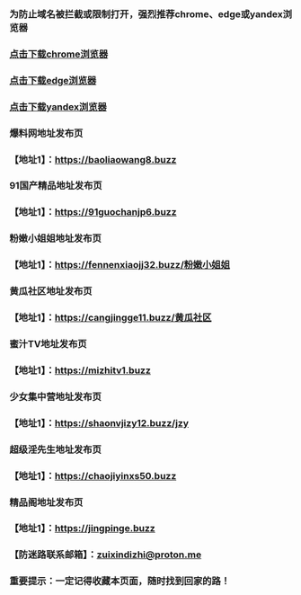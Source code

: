 ### 为防止域名被拦截或限制打开，强烈推荐chrome、edge或yandex浏览器

### [点击下载chrome浏览器](https://www.google.cn/chrome)
### [点击下载edge浏览器](https://www.microsoft.com/zh-cn/edge/download)
### [点击下载yandex浏览器](https://browser.yandex.com/)

### 爆料网地址发布页
### 【地址1】：https://baoliaowang8.buzz

### 91国产精品地址发布页
### 【地址1】：https://91guochanjp6.buzz

### 粉嫩小姐姐地址发布页
### 【地址1】：https://fennenxiaojj32.buzz/粉嫩小姐姐

### 黄瓜社区地址发布页
### 【地址1】：https://cangjingge11.buzz/黄瓜社区

### 蜜汁TV地址发布页
### 【地址1】：https://mizhitv1.buzz

### 少女集中营地址发布页
### 【地址1】：https://shaonvjizy12.buzz/jzy

### 超级淫先生地址发布页
### 【地址1】：https://chaojiyinxs50.buzz

### 精品阁地址发布页
### 【地址1】：https://jingpinge.buzz

### 【防迷路联系邮箱】：zuixindizhi@proton.me

### 重要提示：一定记得收藏本页面，随时找到回家的路！
